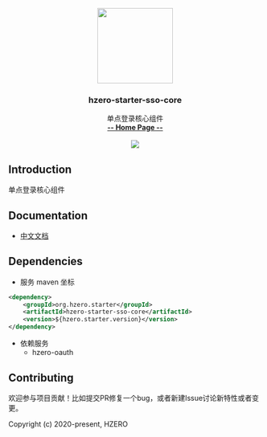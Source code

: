 <p align="center">
    <img src="https://file.open.hand-china.com/hsop-image/doc_classify/0/fed03e0fcb9d4a408d5be052fced12d1/hzero.png" width="150">
    <h3><p style="text-align:center">hzero-starter-sso-core</p></h3>
    <p align="center">
        单点登录核心组件
        <br>
        <a href="http://open.hand-china.com/document-center/doc/component/146/155?doc_id=256"><strong>-- Home Page --</strong></a>
        <br>
        <br>
         <a href="http://www.apache.org/licenses/LICENSE-2.0">
             <img src="https://img.shields.io/github/license/alibaba/arthas.svg" >
         </a>
    </p>    
</p>

## Introduction
单点登录核心组件

## Documentation
- [中文文档](http://open.hand-china.com/document-center/doc/component/146/155?doc_id=256)

## Dependencies

* 服务 maven 坐标

```xml
<dependency>
    <groupId>org.hzero.starter</groupId>
    <artifactId>hzero-starter-sso-core</artifactId>
    <version>${hzero.starter.version}</version>
</dependency>
```

* 依赖服务
    - hzero-oauth

## Contributing

欢迎参与项目贡献！比如提交PR修复一个bug，或者新建Issue讨论新特性或者变更。

Copyright (c) 2020-present, HZERO
